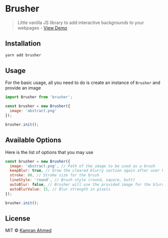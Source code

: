 # Brusher

> Little vanilla JS library to add interactive backgrounds to your webpages - [View Demo](http://kamranahmed.info/brusher)

## Installation

```bash
yarn add brusher
```

## Usage

For the basic usage, all you need to do is create an instance of `Brusher` and provide an image

```javascript
import Brusher from 'brusher';

const brusher = new Brusher({
  image: 'abstract.png'
});

brusher.init();
```

## Available Options

Here is the list of options that you may use

```javascript
const brusher = new Brusher({
  image: 'abstract.png', // Path of the image to be used as a brush
  keepBlur: true, // Grow the cleared blurry section again after user has cleared it
  stroke: 80, // Stroke size for the brush
  lineStyle: 'round', // Brush style (round, square, butt)
  autoBlur: false, // Brusher will use the provided image for the blurry background
  autoBlurValue: 15, // Blur strength in pixels
});

brusher.init();
```

## License

MIT &copy; [Kamran Ahmed](https://twitter.com/kamranahmedse)
